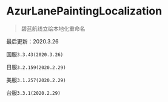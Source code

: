 # AzurLanePaintingLocalization
> 碧蓝航线立绘本地化重命名

最后更新：2020.3.26

国服`3.3.43(2020.3.26)`

日服`3.2.159(2020.2.29)`

美服`3.1.257(2020.2.29)`

台服`3.3.1(2020.2.29)`